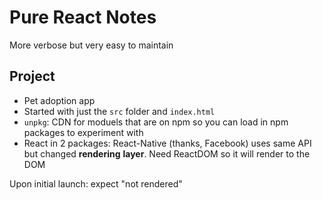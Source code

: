 # Pure React Notes

More verbose but very easy to maintain

## Project
* Pet adoption app 
* Started with just the `src` folder and `index.html`
* `unpkg`: CDN for moduels that are on npm so you can load in npm packages to experiment with
* React in 2 packages: React-Native (thanks, Facebook) uses same API but changed **rendering**
**layer**. Need ReactDOM so it will render to the DOM

Upon initial launch: expect "not rendered"
